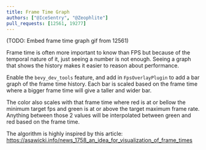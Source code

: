 ```yaml
---
title: Frame Time Graph
authors: ["@IceSentry", "@Zeophlite"]
pull_requests: [12561, 19277]
---
```


(TODO: Embed frame time graph gif from 12561)

Frame time is often more important to know than FPS but because of the temporal nature of it, just seeing a number is not enough.
Seeing a graph that shows the history makes it easier to reason about performance.

Enable the `bevy_dev_tools` feature, and add in `FpsOverlayPlugin` to add a bar graph of the frame time history.
Each bar is scaled based on the frame time where a bigger frame time will give a taller and wider bar.

The color also scales with that frame time where red is at or bellow the minimum target fps and green is at or above the target maximum frame rate.
Anything between those 2 values will be interpolated between green and red based on the frame time.

The algorithm is highly inspired by this article: https://asawicki.info/news_1758_an_idea_for_visualization_of_frame_times
